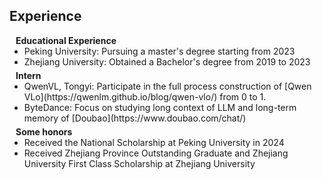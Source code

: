 ## Experience

<h4 style="margin:0 10px 0;">Educational Experience</h4>

<ul style="margin:0 0 5px;">
  <li> Peking University: Pursuing a master's degree starting from 2023</li>
  <li>Zhejiang University: Obtained a Bachelor's degree from 2019 to 2023</li>
</ul>

<h4 style="margin:0 10px 0;">Intern</h4>

<ul style="margin:0 0 5px;">
  <li> QwenVL, Tongyi: Participate in the full process construction of [Qwen VLo](https://qwenlm.github.io/blog/qwen-vlo/) from 0 to 1.</li>
  <li> ByteDance: Focus on studying long context of LLM and long-term memory of [Doubao](https://www.doubao.com/chat/)</li>
</ul>



<h4 style="margin:0 10px 0;">Some honors</h4>

<ul style="margin:0 0 20px;">
  <li>Received the National Scholarship at Peking University in 2024</li>
  <li>Received Zhejiang Province Outstanding Graduate and Zhejiang University First Class Scholarship at Zhejiang University</li>

</ul>
